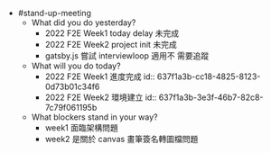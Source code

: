 - #stand-up-meeting
	- What did you do yesterday?
		- 2022 F2E Week1 today delay  未完成
		- 2022 F2E Week2  project init  未完成
		- gatsby.js 嘗試 interviewloop 適用不 需要追蹤
	- What will you do today?
		- 2022 F2E Week1 進度完成
		  id:: 637f1a3b-cc18-4825-8123-0d73b01c34f6
		- 2022 F2E Week2 環境建立
		  id:: 637f1a3b-3e3f-46b7-82c8-7c79f061195b
	- What blockers stand in your way?
		- week1 面臨架構問題
		- week2 是關於 canvas 畫筆簽名轉圖檔問題